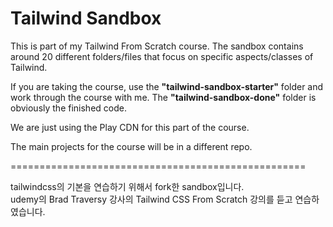 # Tailwind Sandbox

This is part of my Tailwind From Scratch course. The sandbox contains around 20 different folders/files that focus on specific aspects/classes of Tailwind.

If you are taking the course, use the **"tailwind-sandbox-starter"** folder and work through the course with me. The **"tailwind-sandbox-done"** folder is obviously the finished code.

We are just using the Play CDN for this part of the course.

The main projects for the course will be in a different repo.

===================================================

tailwindcss의 기본을 연습하기 위해서 fork한 sandbox입니다. <br>
udemy의 Brad Traversy 강사의 Tailwind CSS From Scratch 강의를 듣고 연습하였습니다.
